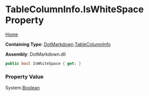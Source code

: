 <a name="_top"></a>

# TableColumnInfo\.IsWhiteSpace Property

[Home](../../../README.md#_top)

**Containing Type**: [DotMarkdown](../../README.md#_top)\.[TableColumnInfo](../README.md#_top)

**Assembly**: DotMarkdown\.dll

```csharp
public bool IsWhiteSpace { get; }
```

### Property Value

System\.[Boolean](https://docs.microsoft.com/en-us/dotnet/api/system.boolean)

